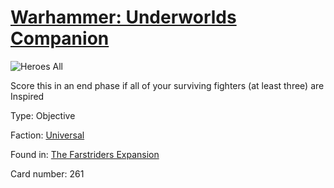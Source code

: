# [Warhammer: Underworlds Companion](https://guidokessels.github.io/wh-underworlds)

  

![Heroes All](https://warhammerunderworlds.com/wp-content/uploads/sites/6/2018/03/261_ENG.png)

Score this in an end phase if all of your surviving fighters (at least three) are Inspired

Type: Objective

Faction: [Universal](https://guidokessels.github.io/wh-underworlds/factions/universal)

Found in: [The Farstriders Expansion](https://guidokessels.github.io/wh-underworlds/locations/the-farstriders-expansion)

Card number: 261
